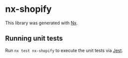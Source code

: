 # nx-shopify

This library was generated with [Nx](https://nx.dev).

## Running unit tests

Run `nx test nx-shopify` to execute the unit tests via [Jest](https://jestjs.io).
